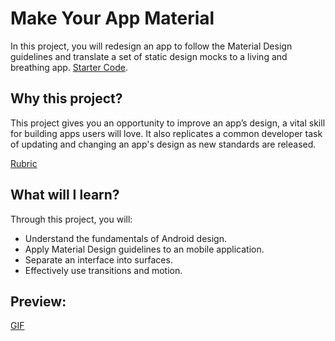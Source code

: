 # Make Your App Material
In this project, you will redesign an app to follow the Material Design guidelines and translate a set of static design mocks to a living and breathing app.
[Starter Code][1].

## Why this project?

This project gives you an opportunity to improve an app’s design, a vital skill for building apps users will love. It also replicates a common developer task of updating and changing an app's design as new standards are released.

[Rubric][2]

## What will I learn?
Through this project, you will:
- Understand the fundamentals of Android design.
- Apply Material Design guidelines to an mobile application.
- Separate an interface into surfaces.
- Effectively use transitions and motion.

## Preview:
[GIF][3]


[1]:https://github.com/udacity/xyz-reader-starter-code
[2]:https://review.udacity.com/#!/rubrics/63/view
[3]:https://media.giphy.com/media/JLny4CpPMI06c/giphy.gif
